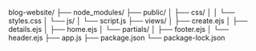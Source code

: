 blog-website/
├── node_modules/
├── public/
│   ├── css/
│   │   └── styles.css
│   └── js/
│       └── script.js
├── views/
│   ├── create.ejs
│   ├── details.ejs
│   ├── home.ejs
│   └── partials/
│       ├── footer.ejs
│       └── header.ejs
├── app.js
├── package.json
└── package-lock.json
